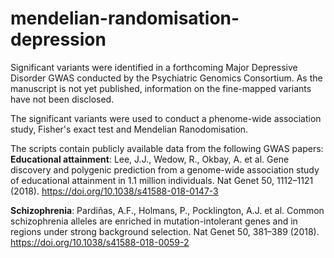 # mendelian-randomisation-depression

Significant variants were identified in a forthcoming Major Depressive Disorder GWAS conducted by the Psychiatric Genomics Consortium. As the manuscript is not yet published, information on the fine-mapped variants have not been disclosed.

The significant variants were used to conduct a phenome-wide association study, Fisher's exact test and Mendelian Ranodomisation.

The scripts contain publicly available data from the following GWAS papers:
**Educational attainment**:
Lee, J.J., Wedow, R., Okbay, A. et al. Gene discovery and polygenic prediction from a genome-wide association study of educational attainment in 1.1 million individuals. Nat Genet 50, 1112–1121 (2018). https://doi.org/10.1038/s41588-018-0147-3

**Schizophrenia**: 
Pardiñas, A.F., Holmans, P., Pocklington, A.J. et al. Common schizophrenia alleles are enriched in mutation-intolerant genes and in regions under strong background selection. Nat Genet 50, 381–389 (2018). https://doi.org/10.1038/s41588-018-0059-2
